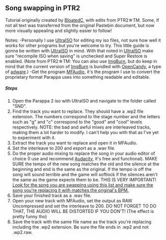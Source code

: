 ## Song swapping in PTR2

Tutorial originally created by [BloatedC](https://twitter.com/BloatedC), with edits from PTR2☆TM. Some, if not all text was transferred from the original Pastebin document, but now more visually appealing and slightly easier to follow!

Notes:
-Personally I use [UltraISO](https://www.ultraiso.com/) for editing my iso files, not sure how well it works for other programs but you're welcome to try. This little guide is gonna be written with [UltraISO](https://www.ultraiso.com/) in mind. With that noted in [UltraISO](https://www.ultraiso.com/) make sure "recompile ISO when saving" is unchecked and Super Restore is enabled.
(Note from PTR2☆TM: You can also use [ImgBurn](http://imgburn.com/), but do keep in mind that the current version of [ImgBurn](http://imgburn.com/) is bundled with [OpenCandy](https://en.wikipedia.org/wiki/OpenCandy), a type of [adware](https://en.wikipedia.org/wiki/Adware).)
-Get the program [MFAudio](https://www.zophar.net/download_file/3180), it's the program I use to convert the proprietary format Parappa uses into something readable and editable.

##### Steps

1. Open the Parappa 2 iso with UltraISO and navigate to the folder called "SND".
2. Find the track you want to replace. They should have a .wp2 file extension. The numbers correspond to the stage number and the letters such as "g" and "c" correspond to the "good" and "cool" levels respectively. NOTE: the bad and awful mixes are interleaved tracks, making them a lot harder to modify. I can't help you with that as I've yet to experiment with it.
3. Extract the track you want to replace and open it in MFAudio.
4. Set the interleave to 200 and export as a .wav file.
5. Do the proper audio mixing to replace the song in your audio editor of choice (I use and recommend [Audacity](https://www.audacityteam.org/download/), it's free and functional). MAKE SURE the tempo of the new song matches the old and the silence at the beginning and end is the same as the original. If the tempo is off the song will sound terrible and the game will softlock if the silences aren't the same as the game expects them to be. THIS IS VERY IMPORTANT! [Look for the song you are swapping using this list and make sure the song you're replacing it with matches the original's BPM.](./bpmlist.md)
6. Save your finished track as a .wav file.
7. Open your new track with MFAudio, set the output as RAW Uncompressed and set the interleave to 200. DO NOT FORGET TO DO THAT, THE AUDIO WILL BE DISTORTED IF YOU DON'T! (The effect is pretty funny tho)
8. Save the track with the same file name as the track you're replacing including the .wp2 extension. Be sure the file ends in .wp2 and not .wp2.raw.
